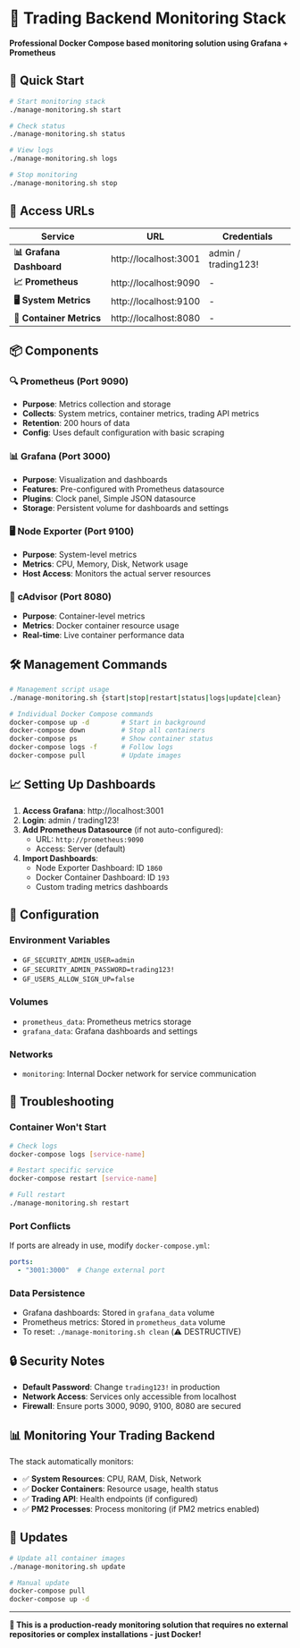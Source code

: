 # 🐳 Trading Backend Monitoring Stack

**Professional Docker Compose based monitoring solution using Grafana + Prometheus**

## 🚀 Quick Start

```bash
# Start monitoring stack
./manage-monitoring.sh start

# Check status
./manage-monitoring.sh status

# View logs
./manage-monitoring.sh logs

# Stop monitoring
./manage-monitoring.sh stop
```

## 🎯 Access URLs

| Service | URL | Credentials |
|---------|-----|-------------|
| **📊 Grafana Dashboard** | http://localhost:3001 | admin / trading123! |
| **📈 Prometheus** | http://localhost:9090 | - |
| **🖥️ System Metrics** | http://localhost:9100 | - |
| **🐳 Container Metrics** | http://localhost:8080 | - |

## 📦 Components

### 🔍 **Prometheus** (Port 9090)
- **Purpose**: Metrics collection and storage
- **Collects**: System metrics, container metrics, trading API metrics
- **Retention**: 200 hours of data
- **Config**: Uses default configuration with basic scraping

### 📊 **Grafana** (Port 3000)
- **Purpose**: Visualization and dashboards
- **Features**: Pre-configured with Prometheus datasource
- **Plugins**: Clock panel, Simple JSON datasource
- **Storage**: Persistent volume for dashboards and settings

### 🖥️ **Node Exporter** (Port 9100)
- **Purpose**: System-level metrics
- **Metrics**: CPU, Memory, Disk, Network usage
- **Host Access**: Monitors the actual server resources

### 🐳 **cAdvisor** (Port 8080)
- **Purpose**: Container-level metrics
- **Metrics**: Docker container resource usage
- **Real-time**: Live container performance data

## 🛠️ Management Commands

```bash
# Management script usage
./manage-monitoring.sh {start|stop|restart|status|logs|update|clean}

# Individual Docker Compose commands
docker-compose up -d        # Start in background
docker-compose down         # Stop all containers
docker-compose ps           # Show container status
docker-compose logs -f      # Follow logs
docker-compose pull         # Update images
```

## 📈 Setting Up Dashboards

1. **Access Grafana**: http://localhost:3001
2. **Login**: admin / trading123!
3. **Add Prometheus Datasource** (if not auto-configured):
   - URL: `http://prometheus:9090`
   - Access: Server (default)
4. **Import Dashboards**:
   - Node Exporter Dashboard: ID `1860`
   - Docker Container Dashboard: ID `193`
   - Custom trading metrics dashboards

## 🔧 Configuration

### Environment Variables
- `GF_SECURITY_ADMIN_USER=admin`
- `GF_SECURITY_ADMIN_PASSWORD=trading123!`
- `GF_USERS_ALLOW_SIGN_UP=false`

### Volumes
- `prometheus_data`: Prometheus metrics storage
- `grafana_data`: Grafana dashboards and settings

### Networks
- `monitoring`: Internal Docker network for service communication

## 🚨 Troubleshooting

### Container Won't Start
```bash
# Check logs
docker-compose logs [service-name]

# Restart specific service
docker-compose restart [service-name]

# Full restart
./manage-monitoring.sh restart
```

### Port Conflicts
If ports are already in use, modify `docker-compose.yml`:
```yaml
ports:
  - "3001:3000"  # Change external port
```

### Data Persistence
- Grafana dashboards: Stored in `grafana_data` volume
- Prometheus metrics: Stored in `prometheus_data` volume
- To reset: `./manage-monitoring.sh clean` (⚠️ DESTRUCTIVE)

## 🔒 Security Notes

- **Default Password**: Change `trading123!` in production
- **Network Access**: Services only accessible from localhost
- **Firewall**: Ensure ports 3000, 9090, 9100, 8080 are secured

## 📊 Monitoring Your Trading Backend

The stack automatically monitors:
- ✅ **System Resources**: CPU, RAM, Disk, Network
- ✅ **Docker Containers**: Resource usage, health status
- ✅ **Trading API**: Health endpoints (if configured)
- ✅ **PM2 Processes**: Process monitoring (if PM2 metrics enabled)

## 🔄 Updates

```bash
# Update all container images
./manage-monitoring.sh update

# Manual update
docker-compose pull
docker-compose up -d
```

---

**🎯 This is a production-ready monitoring solution that requires no external repositories or complex installations - just Docker!** 